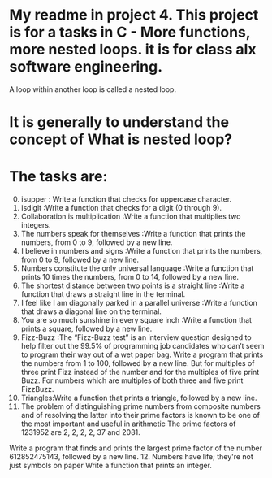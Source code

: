 # My readme in project 4. This project is for a tasks in C - More functions, more nested loops. it is for class alx software engineering.

A loop within another loop is called a nested loop. 
# It is generally to understand the concept of What is nested loop?

# The tasks are:

0. isupper : Write a function that checks for uppercase character.
1. isdigit :Write a function that checks for a digit (0 through 9).
2. Collaboration is multiplication :Write a function that multiplies two integers.
3. The numbers speak for themselves :Write a function that prints the numbers, from 0 to 9, followed by a new line.
4. I believe in numbers and signs :Write a function that prints the numbers, from 0 to 9, followed by a new line.
5. Numbers constitute the only universal language :Write a function that prints 10 times the numbers, from 0 to 14, followed by a new line.
6. The shortest distance between two points is a straight line :Write a function that draws a straight line in the terminal.
7. I feel like I am diagonally parked in a parallel universe :Write a function that draws a diagonal line on the terminal.
8. You are so much sunshine in every square inch :Write a function that prints a square, followed by a new line.
9. Fizz-Buzz :The “Fizz-Buzz test” is an interview question designed to help filter out the 99.5% of programming job candidates who can’t seem to program their way out of a wet paper bag.
Write a program that prints the numbers from 1 to 100, followed by a new line. But for multiples of three print Fizz instead of the number and for the multiples of five print Buzz. For numbers which are multiples of both three and five print FizzBuzz.
10. Triangles:Write a function that prints a triangle, followed by a new line.
11. The problem of distinguishing prime numbers from composite numbers and of resolving the latter into their prime factors is known to be one of the most important and useful in arithmetic
The prime factors of 1231952 are 2, 2, 2, 2, 37 and 2081.

Write a program that finds and prints the largest prime factor of the number 612852475143, followed by a new line.
12. Numbers have life; they're not just symbols on paper
Write a function that prints an integer.
